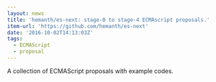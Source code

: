 ```yaml
---
layout: news
title: 'hemanth/es-next: stage-0 to stage-4 ECMAscript proposals.'
item-url: 'https://github.com/hemanth/es-next'
date: '2016-10-02T14:13:03Z'
tags:
  - ECMAScript
  - proposal
---
```

A collection of ECMAScript proposals with example codes.
